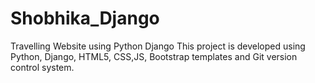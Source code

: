 # Shobhika_Django
Travelling Website using Python Django
This project is developed using Python, Django, HTML5, CSS,JS, Bootstrap templates and Git version control system. 


